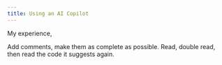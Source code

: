 ```yaml
---
title: Using an AI Copilot
---
```



My experience, 

Add comments, make them as complete as possible. Read, double read, then read the code it suggests again.

